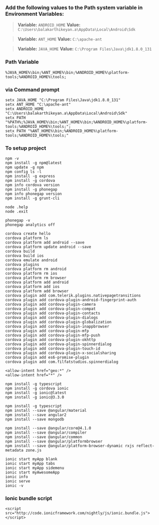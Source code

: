 ### Add the following values to the Path system variable in Environment Variables:

> **Variable:** `ANDROID_HOME` **Value:** ` C:\Users\balakarthikeyan.a\AppData\Local\Android\Sdk`

> **Variable:** `ANT_HOME` **Value:** `C:\apache-ant`

> **Variable:** `JAVA_HOME` **Value:** `C:\Program Files\Java\jdk1.8.0_131`

### Path Variable
`%JAVA_HOME%\bin;%ANT_HOME%\bin;%ANDROID_HOME%\platform-tools;%ANDROID_HOME%\tools;`

### via Command prompt
```
setx JAVA_HOME "C:\Program Files\Java\jdk1.8.0_131"
setx ANT_HOME "C:\apache-ant"
setx ANDROID_HOME "C:\Users\balakarthikeyan.a\AppData\Local\Android\Sdk"
setx PATH "%PATH%;%JAVA_HOME%\bin;%ANT_HOME%\bin;%ANDROID_HOME%\platform-tools;%ANDROID_HOME%\tools;";
setx PATH "%ANT_HOME%\bin;%ANDROID_HOME%\platform-tools;%ANDROID_HOME%\tools;"
```
### To setup project
```
npm -v
npm install -g npm@latest
npm update -g npm
npm config ls -l
npm install -g express
npm install -g cordova
npm info cordova version
npm install -g phonegap
npm info phonegap version
npm install -g grunt-cli

node .help
node .exit

phonegap -v
phonegap analytics off

cordova create hello
cordova platform ls
cordova platform add android --save
cordova platform update android --save
cordova build
cordova build ios
cordova emulate android
cordova plugins
cordova platform rm android
cordova platform rm ios
cordova platform rm browser
cordova platform add android
cordova platform add ios
cordova platform add browser
cordova plugin add com.telerik.plugins.nativepagetransitions
cordova plugin add cordova-plugin-android-fingerprint-auth
cordova plugin add cordova-plugin-camera
cordova plugin add cordova-plugin-compat
cordova plugin add cordova-plugin-contacts
cordova plugin add cordova-plugin-dialogs
cordova plugin add cordova-plugin-globalization
cordova plugin add cordova-plugin-inappbrowser
cordova plugin add cordova-plugin-mfp
cordova plugin add cordova-plugin-mfp-push
cordova plugin add cordova-plugin-okhttp
cordova plugin add cordova-plugin-spinnerdialog
cordova plugin add cordova-plugin-touch-id
cordova plugin add cordova-plugin-x-socialsharing
cordova plugin add es6-promise-plugin
cordova plugin add com.filfatstudios.spinnerdialog

<allow-intent href="geo:*" />
<allow-intent href="*" />

npm install -g typescript
npm install -g cordova ionic
npm install -g ionic@latest
npm install -g ionic@3.3.0

npm install -g typescript
npm install --save @angular/material
npm install --save angular2
npm install --save mongodb

npm install --save @angular/core@4.1.0 
npm install --save @angular/compiler 
npm install --save @angular/common 
npm install --save @angular/platformbrowser 
npm install --save @angular/platform-browser-dynamic rxjs reflect-metadata zone.js

ionic start myApp blank
ionic start myApp tabs
ionic start myApp sidemenu
ionic start myAwesomeApp
ionic info
ionic serve
ionic -v
```

### Ionic bundle script
```
<script src="http://code.ionicframework.com/nightly/js/ionic.bundle.js"></script>
```
